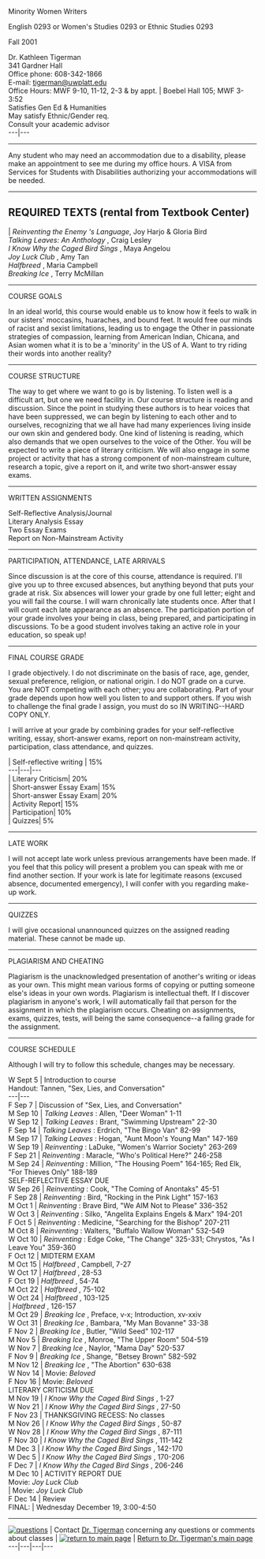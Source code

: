 Minority Women Writers

English 0293 or Women's Studies 0293 or Ethnic Studies 0293

Fall 2001

Dr. Kathleen Tigerman  
341 Gardner Hall  
Office phone: 608-342-1866  
E-mail: [ tigerman@uwplatt.edu](mailto:tigerman@uwplatt.edu)  
Office Hours: MWF 9-10, 11-12, 2-3 & by appt. |  Boebel Hall 105; MWF 3-3:52  
Satisfies Gen Ed & Humanities  
May satisfy Ethnic/Gender req.  
Consult your academic advisor  
---|---  
  
* * *

Any student who may need an accommodation due to a disability, please make an
appointment to see me during my office hours. A VISA from Services for
Students with Disabilities authorizing your accommodations will be needed.

* * *

REQUIRED TEXTS (rental from Textbook Center)  
---  
|  _Reinventing the Enemy 's Language_, Joy Harjo & Gloria Bird  
_Talking Leaves: An Anthology_ , Craig Lesley  
_I Know Why the Caged Bird Sings_ , Maya Angelou  
_Joy Luck Club_ , Amy Tan  
_Halfbreed_ , Maria Campbell  
_Breaking Ice_ , Terry McMillan  
  
* * *

COURSE GOALS

In an ideal world, this course would enable us to know how it feels to walk in
our sisters' moccasins, huaraches, and bound feet. It would free our minds of
racist and sexist limitations, leading us to engage the Other in passionate
strategies of compassion, learning from American Indian, Chicana, and Asian
women what it is to be a 'minority' in the US of A. Want to try riding their
words into another reality?

* * *

COURSE STRUCTURE

The way to get where we want to go is by listening. To listen well is a
difficult art, but one we need facility in. Our course structure is reading
and discussion. Since the point in studying these authors is to hear voices
that have been suppressed, we can begin by listening to each other and to
ourselves, recognizing that we all have had many experiences living inside our
own skin and gendered body. One kind of listening is reading, which also
demands that we open ourselves to the voice of the Other. You will be expected
to write a piece of literary criticism. We will also engage in some project or
activity that has a strong component of non-mainstream culture, research a
topic, give a report on it, and write two short-answer essay exams.

* * *

WRITTEN ASSIGNMENTS

Self-Reflective Analysis/Journal  
Literary Analysis Essay  
Two Essay Exams  
Report on Non-Mainstream Activity

* * *

PARTICIPATION, ATTENDANCE, LATE ARRIVALS

Since discussion is at the core of this course, attendance is required. I'll
give you up to three excused absences, but anything beyond that puts your
grade at risk. Six absences will lower your grade by one full letter; eight
and you will fail the course. I will warn chronically late students once.
After that I will count each late appearance as an absence. The participation
portion of your grade involves your being in class, being prepared, and
participating in discussions. To be a good student involves taking an active
role in your education, so speak up!

* * *

FINAL COURSE GRADE

I grade objectively. I do not discriminate on the basis of race, age, gender,
sexual preference, religion, or national origin. I do NOT grade on a curve.
You are NOT competing with each other; you are collaborating. Part of your
grade depends upon how well you listen to and support others. If you wish to
challenge the final grade I assign, you must do so IN WRITING--HARD COPY ONLY.

I will arrive at your grade by combining grades for your self-reflective
writing, essay, short-answer exams, report on non-mainstream activity,
participation, class attendance, and quizzes.

  | Self-reflective writing | 15%  
---|---|---  
| Literary Criticism| 20%  
| Short-answer Essay Exam| 15%  
| Short-answer Essay Exam| 20%  
| Activity Report| 15%  
| Participation| 10%  
| Quizzes| 5%  
  
* * *

LATE WORK

I will not accept late work unless previous arrangements have been made. If
you feel that this policy will present a problem you can speak with me or find
another section. If your work is late for legitimate reasons (excused absence,
documented emergency), I will confer with you regarding make-up work.

* * *

QUIZZES

I will give occasional unannounced quizzes on the assigned reading material.
These cannot be made up.

* * *

PLAGIARISM AND CHEATING

Plagiarism is the unacknowledged presentation of another's writing or ideas as
your own. This might mean various forms of copying or putting someone else's
ideas in your own words. Plagiarism is intellectual theft. If I discover
plagiarism in anyone's work, I will automatically fail that person for the
assignment in which the plagiarism occurs. Cheating on assignments, exams,
quizzes, tests, will being the same consequence--a failing grade for the
assignment.

* * *

COURSE SCHEDULE

Although I will try to follow this schedule, changes may be necessary.

W Sept 5 | Introduction to course  
Handout: Tannen, "Sex, Lies, and Conversation"  
---|---  
F Sep 7 | Discussion of "Sex, Lies, and Conversation"  
M Sep 10 | _Talking Leaves_ : Allen, "Deer Woman" 1-11  
W Sep 12 | _Talking Leaves_ : Brant, "Swimming Upstream" 22-30  
F Sep 14 | _Talking Leaves_ : Erdrich, "The Bingo Van" 82-99  
M Sep 17 | _Talking Leaves_ : Hogan, "Aunt Moon's Young Man" 147-169  
W Sep 19 | _Reinventing_ : LaDuke, "Women's Warrior Society" 263-269  
F Sep 21 | _Reinventing_ : Maracle, "Who's Political Here?" 246-258  
M Sep 24 | _Reinventing_ : Million, "The Housing Poem" 164-165; Red Elk, "For
Thieves Only" 188-189  
SELF-REFLECTIVE ESSAY DUE  
W Sep 26 | _Reinventing_ : Cook, "The Coming of Anontaks" 45-51  
F Sep 28 | _Reinventing_ : Bird, "Rocking in the Pink Light" 157-163  
M Oct 1 | _Reinventing_ : Brave Bird, "We AIM Not to Please" 336-352  
W Oct 3 | _Reinventing_ : Silko, "Angelita Explains Engels & Marx" 194-201  
F Oct 5 | _Reinventing_ : Medicine, "Searching for the Bishop" 207-211  
M Oct 8 | _Reinventing_ : Walters, "Buffalo Wallow Woman" 532-549  
W Oct 10 | _Reinventing_ : Edge Coke, "The Change" 325-331; Chrystos, "As I
Leave You" 359-360  
F Oct 12 | MIDTERM EXAM  
M Oct 15 | _Halfbreed_ , Campbell, 7-27  
W Oct 17 | _Halfbreed_ , 28-53  
F Oct 19 | _Halfbreed_ , 54-74  
M Oct 22 | _Halfbreed_ , 75-102  
W Oct 24 | _Halfbreed_ , 103-125  
| _Halfbreed_ , 126-157  
M Oct 29 | _Breaking Ice_ , Preface, v-x; Introduction, xv-xxiv  
W Oct 31 | _Breaking Ice_ , Bambara, "My Man Bovanne" 33-38  
F Nov 2 | _Breaking Ice_ , Butler, "Wild Seed" 102-117  
M Nov 5 | _Breaking Ice_ , Monroe, "The Upper Room" 504-519  
W Nov 7 | _Breaking Ice_ , Naylor, "Mama Day" 520-537  
F Nov 9 | _Breaking Ice_ , Shange, "Betsey Brown" 582-592  
M Nov 12 | _Breaking Ice_ , "The Abortion" 630-638  
W Nov 14 | Movie: _Beloved_  
F Nov 16 | Movie: _Beloved_  
LITERARY CRITICISM DUE  
M Nov 19 | _I Know Why the Caged Bird Sings_ , 1-27  
W Nov 21 | _I Know Why the Caged Bird Sings_ , 27-50  
F Nov 23 | THANKSGIVING RECESS: No classes  
M Nov 26 | _I Know Why the Caged Bird Sings_ , 50-87  
W Nov 28 | _I Know Why the Caged Bird Sings_ , 87-111  
F Nov 30 | _I Know Why the Caged Bird Sings_ , 111-142  
M Dec 3 | _I Know Why the Caged Bird Sings_ , 142-170  
W Dec 5 | _I Know Why the Caged Bird Sings_ , 170-206  
F Dec 7 | _I Know Why the Caged Bird Sings_ , 206-246  
M Dec 10 | ACTIVITY REPORT DUE  
Movie: _Joy Luck Club_  
|  Movie: _Joy Luck Club_  
F Dec 14 | Review  
FINAL: | Wednesday December 19, 3:00-4:50  
  
* * *

[ ![questions](Content1.gif)](mailto:tigerman@uwplatt.edu) | Contact [Dr.
Tigerman](mailto:tigerman@uwplatt.edu) concerning any questions or comments
about classes | [ ![return to main page](Potterya.gif)](index.html) | [Return
to Dr. Tigerman's main page](index.html)  
---|---|---|---

